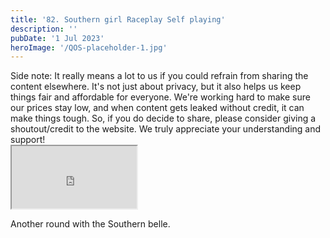 ```yaml
---
title: '82. Southern girl Raceplay Self playing'
description: ''
pubDate: '1 Jul 2023'
heroImage: '/QOS-placeholder-1.jpg'
---
```

<div class="video_paragraph_header"> Side note: It really means a lot to us if you could refrain from sharing the content elsewhere. It's not just about privacy, but it also helps us keep things fair and affordable for everyone. We're working hard to make sure our prices stay low, and when content gets leaked without credit, it can make things tough. So, if you do decide to share, please consider giving a shoutout/credit to the website. We truly appreciate your understanding and support!</div>

<iframe src="https://drive.google.com/file/d/1qBPU4dvUXB-tjj-vRHIf6ddZa_htOB3B/preview" width="200" height="100" allow="autoplay" allowfullscreen="allowfullscreen"></iframe>

Another round with the Southern belle.
<br>
<br>
<!---<a class="read_more" href="https://drive.google.com/file/d/1qBPU4dvUXB-tjj-vRHIf6ddZa_htOB3B/view?usp=sharing">Download</a>--->
